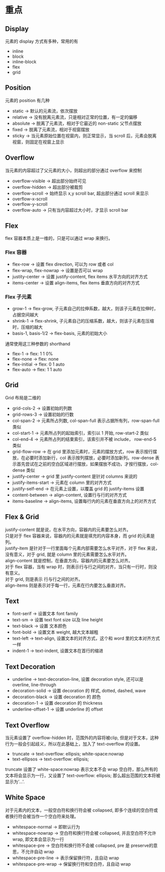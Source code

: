# 重点
## Display
元素的 display 方式有多种，常用的有
* inline
* block
* inline-block
* flex
* grid

## Position
元素的 position 有几种
* static -> 默认的元素流，依次摆放
* relative -> 没有脱离元素流，只是相对正常的位置，有一定的偏移
* absolute -> 脱离了元素流，相对于它最近的 non-static 父节点摆放
* fixed -> 脱离了元素流，相对于视窗摆放
* sticky -> 当元素原始位置在视窗内，则正常显示，当 scroll 后，元素会脱离视窗，则固定在视窗上显示

## Overflow
当元素的内容超过了父元素的大小，则超出的部分通过 overflow 来控制
* overflow-visible -> 超出部分始终可见
* overflow-hidden -> 超出部分被裁剪
* overflow-scroll -> 始终显示 x,y scroll bar, 超出部分通过 scroll 来显示
* overflow-x-scroll
* overflow-y-scroll
* overflow-auto -> 只有当内容超过大小时，才显示 scroll bar

## Flex
flex 容器本质上是一维的，只是可以通过 wrap 来换行。
### Flex 容器
* flex-row -> 设置 flex direction, 可以为 row 或者 col
* flex-wrap, flex-nowrap -> 设置是否可以 wrap
* justity-center -> 设置 justify-content, flex items 水平方向的对齐方式
* items-center -> 设置 align-items, flex items 垂直方向的对齐方式

### Flex 子元素
* grow-1 -> flex-grow, 子元素自己的拉伸系数，越大，则该子元素在拉伸时，占据空间越大
* shrink-1 -> flex-shrink, 子元素自己的压缩系数，越大，则该子元素在压缩时，压缩的越大
* basis-1, basis-1/2 -> flex-basis, 元素的初始大小

通常使用这三种参数的 shorthand
* flex-1 -> flex: 1 1 0%
* flex-none -> flex: none
* flex-initial -> flex: 0 1 auto
* flex-auto -> flex: 1 1 auto

## Grid
Grid 布局是二维的
* grid-cols-2 -> 设置初始的列数
* grid-rows-3 -> 设置初始的行数
* col-span-2 -> 元素所占列数, col-span-full 表示占据所有列，row-span-full 类似
* col-start-1 -> 元素所占列的起始索引，索引以 1 开始, row-start-2 类似
* col-end-4 -> 元素所占列的结束索引，该索引并不被 include， row-end-5 类似
* grid-flow-row -> 在 grid 里添加元素时，元素的摆放方式，row 表示按行摆放，在必要时添加新行，col 表示按列摆放，必要时添加新列。row-dense 表示首先尝试在之前的空白区域进行摆放，如果摆放不成功，才按行摆放，col-dense 类似
* justify-center -> grid 里 justify-content 是针对 columns 来说的
* justify-items-start -> 元素在 column 里的对齐方式
* justify-self-end -> 在元素上设置，以覆盖 grid 的 justify-items 设置
* content-between -> align-content, 设置行与行的对齐方式
* items-baseline -> align-items, 设置每行内的元素在垂直方向上的对齐方式

## Flex & Grid
justify-content 就是说，在水平方向，容器内的元素要怎么对齐。  
只是对于 flex 容器来说，容器内的元素就是填充的内容本身，而 grid 的元素是 列。  
justify-item 是针对于一行里面每个元素内部需要怎么水平对齐，对于 flex 来说，没有意义，对于 grid, 就是 column 里的元素需要怎么水平对齐。  
align-content 就是控制，在垂直方向，容器内的元素要怎么对齐。  
对于 flex 容器，当有 wrap 时，则表示行与行之间的对齐，当只有一行时，则没有意义。  
对于 grid, 则是表示 行与行之间的对齐。  
align-items 则是表示对于每一行，元素在行内要怎么垂直对齐。

## Text
* font-serif -> 设置文本 font family
* text-sm -> 设置 text font size 以及 line height
* text-black -> 设置 文本颜色
* font-bold -> 设置文本 weight, 越大文本越粗
* text-left -> text-align, 设置文本的对齐方式，这个和 word 里的文本对齐方式一样
* indent-1 -> text-indent, 设置文本在首行的缩进

## Text Decoration
* underline -> text-decoration-line, 设置 decoration style, 还可以是 overline, line-through
* decoration-solid -> 设置 decoration 的 样式, dotted, dashed, wave
* decoration-black -> 设置 decoration 的 颜色
* decoration-1 -> 设置 decoration 的 thickness
* underline-offset-1 -> 设置 underline 的 offset

## Text Overflow
当元素设置了 overflow-hidden 时，范围外的内容将被clip, 但是对于文本，这种行为一般会引起歧义，所以在此基础上，加入了 text-overflow 的设置。
* truncate -> text-overflow: ellipsis; white-space:nowrap
* text-ellipsos -> text-overflow: ellipsis;

truncate 设置了 white-space:nowrap 表示文本不会 wrap 空白符，那么所有的文本将会显示为一行，又设置了 text-overflow: ellipsis; 那么超出范围的文本将被显示为'...'.  

## White Space
对于元素内的文本，一般空白符和换行符会被 collapsed, 即多个连续的空白符或者换行符会被当作一个空白符来处理。  
* whitespace-normal -> 即默认行为
* whitespace-nowrap -> 空白符和换行符会被 collapsed, 并且空白符不允许 wrap, 即文本会显示为一行
* whitespace-pre -> 空白符和换行符不会被 collapsed, pre 是 preserve的意思，不允许自动 wrap
* whitespace-pre-line -> 表示保留换行符，且自动 wrap
* whitespace-pre-wrap -> 保留换行符和空白符，且自动 wrap
